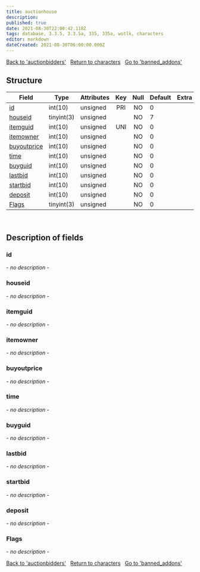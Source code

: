 ```yaml
---
title: auctionhouse
description: 
published: true
date: 2021-08-30T22:00:42.118Z
tags: database, 3.3.5, 3.3.5a, 335, 335a, wotlk, characters
editor: markdown
dateCreated: 2021-08-30T06:00:00.000Z
---
```


<a href="https://dev.trinitycore.info/en/database/335/characters/auctionbidders" class="mt-5 v-btn v-btn--depressed v-btn--flat v-btn--outlined theme--light v-size--default darkblue--text text--lighten-3"><span class="v-btn__content"><i aria-hidden="true" class="v-icon notranslate v-icon--left mdi mdi-arrow-left theme--light"></i><span>Back to 'auctionbidders'</span></span></a>&nbsp;&nbsp;&nbsp;<a href="https://dev.trinitycore.info/en/database/335/characters/home" class="mt-5 v-btn v-btn--depressed v-btn--flat v-btn--outlined theme--light v-size--default darkblue--text text--lighten-3"><span class="v-btn__content"><i aria-hidden="true" class="v-icon notranslate v-icon--left mdi mdi-home-outline theme--light"></i><span>Return to characters</span></span></a>&nbsp;&nbsp;&nbsp;<a href="https://dev.trinitycore.info/en/database/335/characters/banned_addons" class="mt-5 v-btn v-btn--depressed v-btn--flat v-btn--outlined theme--light v-size--default darkblue--text text--lighten-3"><span class="v-btn__content"><span>Go to 'banned_addons'</span><i aria-hidden="true" class="v-icon notranslate v-icon--right mdi mdi-arrow-right theme--light"></i></span></a>

## Structure

| Field | Type | Attributes | Key | Null | Default | Extra | Comment |
| --- | --- | --- | :---: | :---: | --- | --- | --- |
| [id](#id) | int(10) | unsigned | PRI | NO | 0 |  |  |
| [houseid](#houseid) | tinyint(3) | unsigned |  | NO | 7 |  |  |
| [itemguid](#itemguid) | int(10) | unsigned | UNI | NO | 0 |  |  |
| [itemowner](#itemowner) | int(10) | unsigned |  | NO | 0 |  |  |
| [buyoutprice](#buyoutprice) | int(10) | unsigned |  | NO | 0 |  |  |
| [time](#time) | int(10) | unsigned |  | NO | 0 |  |  |
| [buyguid](#buyguid) | int(10) | unsigned |  | NO | 0 |  |  |
| [lastbid](#lastbid) | int(10) | unsigned |  | NO | 0 |  |  |
| [startbid](#startbid) | int(10) | unsigned |  | NO | 0 |  |  |
| [deposit](#deposit) | int(10) | unsigned |  | NO | 0 |  |  |
| [Flags](#flags) | tinyint(3) | unsigned |  | NO | 0 |  |  |
&nbsp;
## Description of fields

### id
*- no description -*
&nbsp;

### houseid
*- no description -*
&nbsp;

### itemguid
*- no description -*
&nbsp;

### itemowner
*- no description -*
&nbsp;

### buyoutprice
*- no description -*
&nbsp;

### time
*- no description -*
&nbsp;

### buyguid
*- no description -*
&nbsp;

### lastbid
*- no description -*
&nbsp;

### startbid
*- no description -*
&nbsp;

### deposit
*- no description -*
&nbsp;

### Flags
*- no description -*
&nbsp;

<a href="https://dev.trinitycore.info/en/database/335/characters/auctionbidders" class="mt-5 v-btn v-btn--depressed v-btn--flat v-btn--outlined theme--light v-size--default darkblue--text text--lighten-3"><span class="v-btn__content"><i aria-hidden="true" class="v-icon notranslate v-icon--left mdi mdi-arrow-left theme--light"></i><span>Back to 'auctionbidders'</span></span></a>&nbsp;&nbsp;&nbsp;<a href="https://dev.trinitycore.info/en/database/335/characters/home" class="mt-5 v-btn v-btn--depressed v-btn--flat v-btn--outlined theme--light v-size--default darkblue--text text--lighten-3"><span class="v-btn__content"><i aria-hidden="true" class="v-icon notranslate v-icon--left mdi mdi-home-outline theme--light"></i><span>Return to characters</span></span></a>&nbsp;&nbsp;&nbsp;<a href="https://dev.trinitycore.info/en/database/335/characters/banned_addons" class="mt-5 v-btn v-btn--depressed v-btn--flat v-btn--outlined theme--light v-size--default darkblue--text text--lighten-3"><span class="v-btn__content"><span>Go to 'banned_addons'</span><i aria-hidden="true" class="v-icon notranslate v-icon--right mdi mdi-arrow-right theme--light"></i></span></a>

